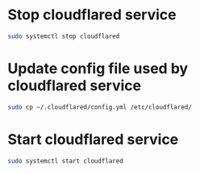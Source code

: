 # Stop cloudflared service
```bash
sudo systemctl stop cloudflared
```

# Update config file used by cloudflared service
```bash
sudo cp ~/.cloudflared/config.yml /etc/cloudflared/
```

# Start cloudflared service
```bash
sudo systemctl start cloudflared
```